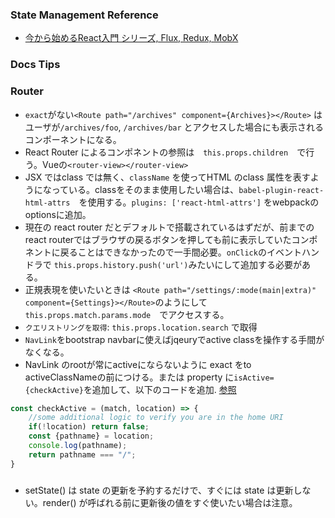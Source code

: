### State Management Reference
- [今から始めるReact入門 シリーズ, Flux, Redux, MobX](https://qiita.com/TsutomuNakamura/items/f10491060f0f1640afd9)
### Docs Tips
### Router
- `exact`がない`<Route path="/archives" component={Archives}></Route>` はユーザが`/archives/foo`, `/archives/bar` とアクセスした場合にも表示されるコンポーネントになる。
- React Router によるコンポネントの参照は　`this.props.children`　で行う。Vueの`<router-view></router-view>`
- JSX ではclass では無く、`className` を使ってHTML のclass 属性を表すようになっている。classをそのまま使用したい場合は、`babel-plugin-react-html-attrs`　を使用する。`plugins: ['react-html-attrs']` をwebpackのoptionsに追加。
- 現在の react router だとデフォルトで搭載されているはずだが、前までのreact routerではブラウザの戻るボタンを押しても前に表示していたコンポネントに戻ることはできなかったので一手間必要。`onClick`のイベントハンドラで `this.props.history.push('url')`みたいにして追加する必要がある。
- 正規表現を使いたいときは `<Route path="/settings/:mode(main|extra)" component={Settings}></Route>`のようにして　`this.props.match.params.mode`　でアクセスする。
- `クエリストリングを取得`: `this.props.location.search` で取得
- `NavLink`をbootstrap navbarに使えばjqeuryでactive classを操作する手間がなくなる。
- NavLink のrootが常にactiveにならないように exact をto activeClassNameの前につける。または property に`isActive={checkActive}`を追加して、以下のコードを追加. [参照](https://stackoverflow.com/questions/47879663/root-navlink-always-get-active-class-react-router-dom)
```javascript
const checkActive = (match, location) => {
    //some additional logic to verify you are in the home URI
    if(!location) return false;
    const {pathname} = location;
    console.log(pathname);
    return pathname === "/";
}
```
###
- setState() は state の更新を予約するだけで、すぐには state は更新しない。render() が呼ばれる前に更新後の値をすぐ使いたい場合は注意。
